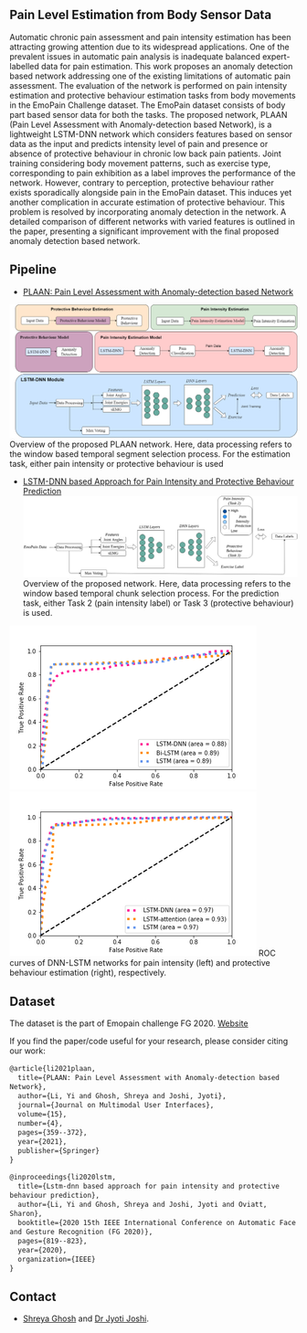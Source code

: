 ## Pain Level Estimation from Body Sensor Data

Automatic chronic pain assessment and pain intensity estimation has been attracting growing attention due to its widespread applications. One of the prevalent issues in automatic pain analysis is inadequate balanced expert-labelled data for pain estimation. This work proposes an anomaly detection based network addressing one of the existing limitations of automatic pain assessment. The evaluation of the network is performed on pain intensity estimation and protective behaviour estimation tasks from body movements in the EmoPain Challenge dataset. The EmoPain dataset consists of body part based sensor data for both the tasks. The proposed network, PLAAN (Pain Level Assessment with Anomaly-detection based Network), is a lightweight LSTM-DNN network which considers features based on sensor data as the input and predicts intensity level of pain and presence or absence of protective behaviour in chronic low back pain patients. Joint training considering body movement patterns, such as exercise type, corresponding to pain exhibition as a label improves the performance of the network. However, contrary to perception, protective behaviour rather exists sporadically alongside pain in the EmoPain dataset. This induces yet another complication in accurate estimation of protective behaviour. This problem is resolved by incorporating anomaly detection in the network. A detailed comparison of different networks with varied features is outlined in the paper, presenting a significant improvement with the final proposed anomaly detection based network. 

## Pipeline 
* [PLAAN: Pain Level Assessment with Anomaly-detection based Network](https://link.springer.com/article/10.1007/s12193-020-00362-8)

![pipeline_plaan](/figs/emopain.png) 
Overview of the proposed PLAAN network. Here, data processing refers to the window based temporal segment selection process. For the estimation task, either pain intensity or protective behaviour is used

* [LSTM-DNN based Approach for Pain Intensity and Protective Behaviour Prediction](https://ieeexplore.ieee.org/abstract/document/9320192)
![pipeline_fg](/figs/emopain_fg.png) 
Overview of the proposed network. Here, data processing refers to the window based temporal chunk selection process. For the prediction task,
either Task 2 (pain intensity label) or Task 3 (protective behaviour) is used.

![ROC1](/figs/ROC_pain.png) ![ROC2](/figs/ROC_protective.png)
ROC curves of DNN-LSTM networks for pain intensity (left) and protective behaviour estimation (right), respectively.

## Dataset
The dataset is the part of Emopain challenge FG 2020. [Website](https://github.com/Mvrjustid/EmoPainChallenge2020) 


If you find the paper/code useful for your research, please consider citing our work:
```
@article{li2021plaan,
  title={PLAAN: Pain Level Assessment with Anomaly-detection based Network},
  author={Li, Yi and Ghosh, Shreya and Joshi, Jyoti},
  journal={Journal on Multimodal User Interfaces},
  volume={15},
  number={4},
  pages={359--372},
  year={2021},
  publisher={Springer}
}
```
```
@inproceedings{li2020lstm,
  title={Lstm-dnn based approach for pain intensity and protective behaviour prediction},
  author={Li, Yi and Ghosh, Shreya and Joshi, Jyoti and Oviatt, Sharon},
  booktitle={2020 15th IEEE International Conference on Automatic Face and Gesture Recognition (FG 2020)},
  pages={819--823},
  year={2020},
  organization={IEEE}
}
```
 
## Contact
- <a href="https://sites.google.com/view/shreyaghosh/home">Shreya Ghosh</a> and <a href="https://scholar.google.com/citations?hl=en&user=omcJ_bQAAAAJ&view_op=list_works&sortby=pubdate">Dr Jyoti Joshi</a>.
